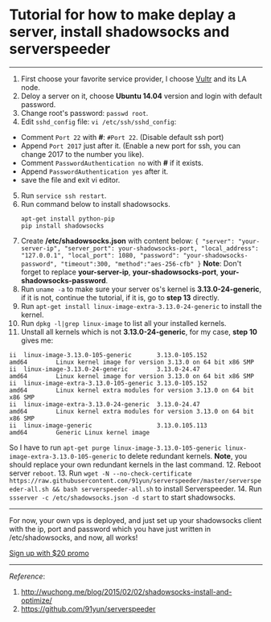 # Tutorial for how to make deplay a server, install shadowsocks and serverspeeder

---

1. First choose your favorite service provider, I choose [Vultr](http://www.vultr.com/?ref=7102608-3B) and its LA node.
2. Deloy a server on it, choose **Ubuntu 14.04** version and login with default password.
3. Change root's password: `passwd root`.
4. Edit `sshd_config` file: `vi /etc/ssh/sshd_config`:
  - Comment `Port 22` with **#**: `#Port 22`. (Disable default ssh port)
  - Append `Port 2017` just after it. (Enable a new port for ssh, you can change 2017 to the number you like).
  - Comment `PasswordAuthentication no` with **#** if it exists.
  - Append `PasswordAuthentication yes` after it.
  - save the file and exit vi editor.
5. Run `service ssh restart`.
6. Run command below to install shadowsocks.
   ```
   apt-get install python-pip
   pip install shadowsocks
   ```
7. Create **/etc/shadowsocks.json** with content below:
   `
   {
      "server": "your-server-ip",
      "server_port": your-shadowsocks-port,
      "local_address": "127.0.0.1",
      "local_port": 1080,
      "password": "your-shadowsocks-password",
      "timeout":300,
      "method":"aes-256-cfb"
   }
   `
   **Note**: Don't forget to replace **your-server-ip**, **your-shadowsocks-port**, **your-shadowsocks-password**.
8. Run `uname -a` to make sure your server os's kernel is **3.13.0-24-generic**, if it is not, continue the tutorial, if it is, go to **step 13** directly.
9. Run `apt-get install linux-image-extra-3.13.0-24-generic` to install the kernel.
10. Run `dpkg -l|grep linux-image` to list all your installed kernels.
11. Unstall all kernels which is not **3.13.0-24-generic**, for my case, **step 10** gives me:
  ```
ii  linux-image-3.13.0-105-generic       3.13.0-105.152                    amd64        Linux kernel image for version 3.13.0 on 64 bit x86 SMP
ii  linux-image-3.13.0-24-generic        3.13.0-24.47                      amd64        Linux kernel image for version 3.13.0 on 64 bit x86 SMP
ii  linux-image-extra-3.13.0-105-generic 3.13.0-105.152                    amd64        Linux kernel extra modules for version 3.13.0 on 64 bit x86 SMP
ii  linux-image-extra-3.13.0-24-generic  3.13.0-24.47                      amd64        Linux kernel extra modules for version 3.13.0 on 64 bit x86 SMP
ii  linux-image-generic                  3.13.0.105.113                    amd64        Generic Linux kernel image
  ```
  So I have to run `apt-get purge linux-image-3.13.0-105-generic linux-image-extra-3.13.0-105-generic` to delete redundant kernels.
  **Note**, you should replace your own redundant kernels in the last command.
12. Reboot server `reboot`.
13. Run `wget -N --no-check-certificate https://raw.githubusercontent.com/91yun/serverspeeder/master/serverspeeder-all.sh && bash serverspeeder-all.sh` to install Serverspeeder.
14. Run `ssserver -c /etc/shadowsocks.json -d start` to start shadowsocks.

--- 

For now, your own vps is deployed, and just set up your shadowsocks client with the ip, port and password which you have just written in /etc/shadowsocks, and now, all works!

[Sign up with $20 promo](http://www.vultr.com/?ref=7102608-3B)

---
*Reference*:
1. http://wuchong.me/blog/2015/02/02/shadowsocks-install-and-optimize/
2. https://github.com/91yun/serverspeeder
